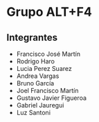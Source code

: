 # Grupo ALT+F4

## Integrantes

- Francisco José Martín
- Rodrigo Haro
- Lucia Perez Suarez
- Andrea Vargas
- Bruno García
- Joel Francisco Martín
- Gustavo Javier Figueroa
- Gabriel Jauregui
- Luz Santoni 